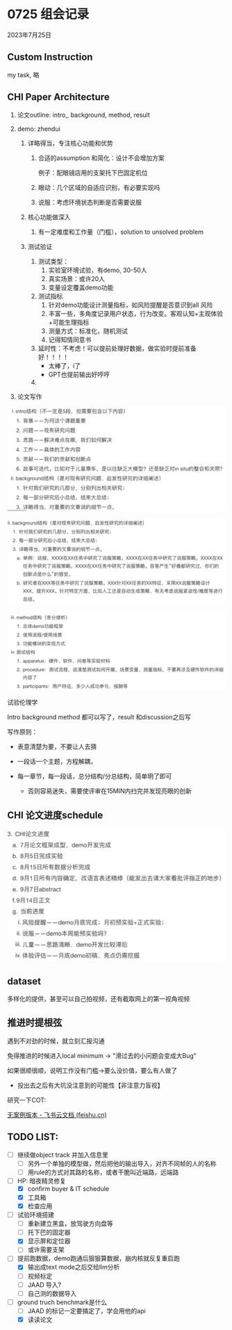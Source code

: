 # 0725 组会记录

2023年7月25日



## Custom Instruction

my task, 略

## CHI Paper Architecture

1. 论文outline: intro,, background, method, result

2. demo: zhendui 

   1. 详略得当，专注核心功能和优势

      1. 合适的assumption 和简化：设计不会增加方案

         例子：配眼镜店用的支架托下巴固定机位

      2. 眼动：几个区域的自适应识别，有必要实现吗

      3. 说服：考虑环境状态判断是否需要说服

   2. 核心功能做深入

      1. 有一定难度和工作量（门槛），solution to unsolved problem

   3. 测试验证

      1. 测试类型：
         1. 实验室环境试验，有demo, 30-50人
         2. 真实场景：或许20人
         3. 变量设定覆盖demo功能
      2. 测试指标
         1. 针对demo功能设计测量指标，如风险提醒是否意识到all 风险
         2. 丰富一些，多角度记录用户状态，行为改变。客观认知+主观体验+可能生理指标
         3. 测量方式：标准化，随机测试
         4. 记得知情同意书
      3. 延时性：不考虑！可以提前处理好数据，做实验时提前准备好！！！！
         - 太棒了，i了
         - GPT也提前输出好哼哼
      4. 

3. 论文写作

![image-20230725101422033](./0725_Lab_Record.assets/image-20230725101422033.png)

![image-20230725101727632](./0725_Lab_Record.assets/image-20230725101727632.png)

![image-20230725101902870](./0725_Lab_Record.assets/image-20230725101902870.png)

试验伦理学

Intro background method 都可以写了，result 和discussion之后写

写作原则：

- 表意清楚为要，不要让人去猜

- 一段话一个主题，方程解耦，
- 每一章节，每一段话，总分结构/分总结构，简单明了即可
  - 否则容易迷失，需要使评审在15MIN内扫完并发现亮眼的创新



## CHI 论文进度schedule

![image-20230725102357838](./0725_Lab_Record.assets/image-20230725102357838.png)

## dataset

多样化的提供，甚至可以自己拍视频，还有截取网上的第一视角视频





## 推进时提根弦

遇到不对劲的时候，就立刻汇报沟通

免得推进的时候进入local minimum -> "滑过去的小问题会变成大Bug"

如果很顺很顺，说明工作没有门槛->要么没价值，要么有人做了

- 投出去之后有大坑没注意到的可能性【非注意力盲视】







研究一下COT:

[‍⁣﻿‌﻿﻿‌‍‬⁣﻿‬﻿‌⁢⁢⁤⁡﻿⁣⁢⁤‍⁤⁤﻿⁤⁤﻿‍‌⁤‍⁣⁢⁣⁢⁤﻿﻿⁡﻿无案例版本 - 飞书云文档 (feishu.cn)](https://rsqru0jda7.feishu.cn/wiki/WoVfwH3kjicjvVkHkdCcPeUCnEh)

## TODO LIST:

- [ ] 继续做object  track 并加入信息里
  - [ ] 另外一个单独的模型做，然后把他的输出导入，对齐不同帧的人的名称
  - [ ] 用rule的方式对其路的名称，或者干脆叫近端路，远端路
- [ ] HP: 暗夜精灵修复
  - [x] confirm buyer & IT schedule 
  - [x] 工具箱
  - [x] 检查应用
- [ ] 试验环境搭建
  - [ ] 重新建立黑盒，放驾驶方向盘等
  - [ ] 托下巴的固定器
  - [x] 显示屏和定位器
  - [ ] 或许需要支架
- [ ] 提前跑数据，demo跑通后狠狠算数据，崩内核就反复重启跑
  - [x] 输出成text mode之后交给llm分析
  - [ ] 视频标定
  - [ ] JAAD 导入?
  - [ ] 自己测的数据导入
- [ ] ground truch benchmark是什么
  - [ ] JAAD 的标记一定要搞定了，学会用他的api
  - [x] 读读论文